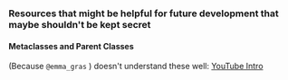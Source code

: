 ### Resources that might be helpful for future development that maybe shouldn't be kept secret

#### Metaclasses and Parent Classes
(Because `@emma_gras` ) doesn't understand these well: [YouTube Intro](https://www.youtube.com/watch?v=pd4Lm_WLJpM)
